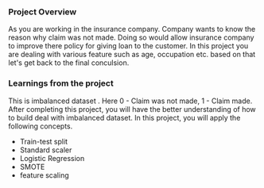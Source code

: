 ### Project Overview

 As you are working in the insurance company. Company wants to know the reason why claim was not made. Doing so would allow insurance company to improve there policy for giving loan to the customer. In this project you are dealing with various feature such as age, occupation etc. based on that let's get back to the final conculsion.


### Learnings from the project

 This is imbalanced dataset . Here 0 - Claim was not made, 1 - Claim made. After completing this project, you will have the better understanding of how to build deal with imbalanced dataset. In this project, you will apply the following concepts.

- Train-test split
- Standard scaler
- Logistic Regression
- SMOTE
- feature scaling


